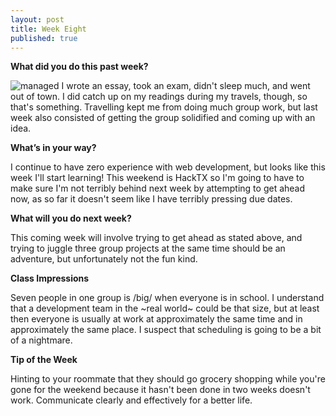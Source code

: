 ```yaml
---
layout: post
title: Week Eight
published: true
---
```

**What did you do this past week?**

![managed](http://65.media.tumblr.com/9a38bb2d4d2691e2ac5ff9e88c7dc7c5/tumblr_nv1mvbSGSj1qglhc3o1_500.jpg)
I wrote an essay, took an exam, didn't sleep much, and went out of town. I did catch up on my readings during my travels, though, so that's something. Travelling kept me from doing much group work, but last week also consisted of getting the group solidified and coming up with an idea.

**What’s in your way?**

I continue to have zero experience with web development, but looks like this week I'll start learning! This weekend is HackTX so I'm going to have to make sure I'm not terribly behind next week by attempting to get ahead now, as so far it doesn't seem like I have terribly pressing due dates. 

**What will you do next week?**

This coming week will involve trying to get ahead as stated above, and trying to juggle three group projects at the same time should be an adventure, but unfortunately not the fun kind.

**Class Impressions**

Seven people in one group is /big/ when everyone is in school. I understand that a development team in the ~real world~ could be that size, but at least then everyone is usually at work at approximately the same time and in approximately the same place. I suspect that scheduling is going to be a bit of a nightmare.

**Tip of the Week**

Hinting to your roommate that they should go grocery shopping while you're gone for the weekend because it hasn't been done in two weeks doesn't work. Communicate clearly and effectively for a better life. 
